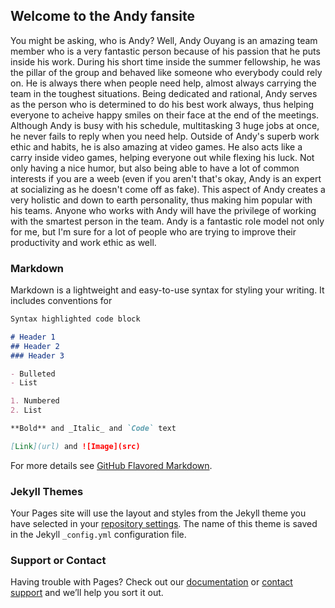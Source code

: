 ## Welcome to the Andy fansite

You might be asking, who is Andy? Well, Andy Ouyang is an amazing team member who is a very fantastic person because of his passion that he puts inside his work. During his short time inside the summer fellowship, he was the pillar of the group and behaved like someone who everybody could rely on. He is always there when people need help, almost always carrying the team in the toughest situations. Being dedicated and rational, Andy serves as the person who is determined to do his best work always, thus helping everyone to acheive happy smiles on their face at the end of the meetings. Although Andy is busy with his schedule, multitasking 3 huge jobs at once, he never fails to reply when you need help. Outside of Andy's superb work ethic and habits, he is also amazing at video games. He also acts like a carry inside video games, helping everyone out while flexing his luck. Not only having a nice humor, but also being able to have a lot of common interests if you are a weeb (even if you aren't that's okay, Andy is an expert at socializing as he doesn't come off as fake). This aspect of Andy creates a very holistic and down to earth personality, thus making him popular with his teams. Anyone who works with Andy will have the privilege of working with the smartest person in the team. Andy is a fantastic role model not only for me, but I'm sure for a lot of people who are trying to improve their productivity and work ethic as well.

### Markdown

Markdown is a lightweight and easy-to-use syntax for styling your writing. It includes conventions for

```markdown
Syntax highlighted code block

# Header 1
## Header 2
### Header 3

- Bulleted
- List

1. Numbered
2. List

**Bold** and _Italic_ and `Code` text

[Link](url) and ![Image](src)
```

For more details see [GitHub Flavored Markdown](https://guides.github.com/features/mastering-markdown/).

### Jekyll Themes

Your Pages site will use the layout and styles from the Jekyll theme you have selected in your [repository settings](https://github.com/elena-jin/andy/settings/pages). The name of this theme is saved in the Jekyll `_config.yml` configuration file.

### Support or Contact

Having trouble with Pages? Check out our [documentation](https://docs.github.com/categories/github-pages-basics/) or [contact support](https://support.github.com/contact) and we’ll help you sort it out.
